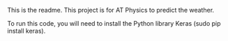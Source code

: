 This is the readme. This project is for AT Physics to predict the weather.

To run this code, you will need to install the Python library Keras (sudo pip install keras).
